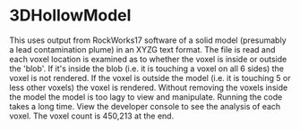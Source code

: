 # 3DHollowModel
This uses output from RockWorks17 software of a solid model (presumably a lead contamination plume) in an XYZG text format. The file is read and each voxel location is examined as to whether the voxel is inside or outside the 'blob'. If it's inside the blob (i.e. it is touching a voxel on all 6 sides) the voxel is not rendered. If the voxel is outside the model (i.e. it is touching 5 or less other voxels) the voxel is rendered. Without removing the voxels inside the model the model is too lagy to view and manipulate. 
Running the code takes a long time. View the developer console to see the analysis of each voxel. The voxel count is 450,213 at the end. 

